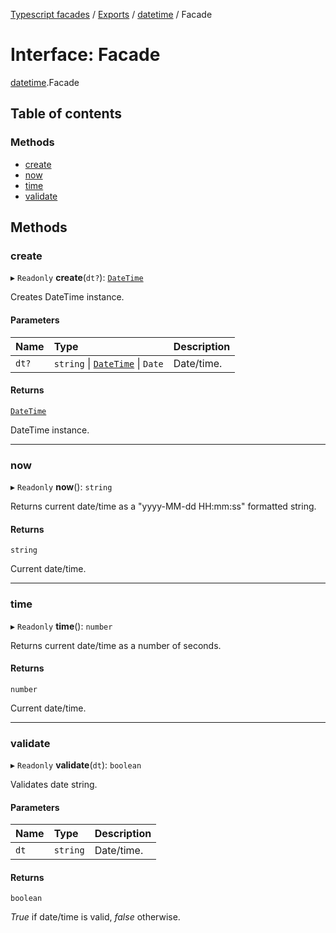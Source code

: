 [Typescript facades](../index.md) / [Exports](../modules.md) / [datetime](../modules/datetime.md) / Facade

# Interface: Facade

[datetime](../modules/datetime.md).Facade

## Table of contents

### Methods

- [create](datetime.Facade.md#create)
- [now](datetime.Facade.md#now)
- [time](datetime.Facade.md#time)
- [validate](datetime.Facade.md#validate)

## Methods

### create

▸ `Readonly` **create**(`dt?`): [`DateTime`](datetime.DateTime.md)

Creates DateTime instance.

#### Parameters

| Name | Type | Description |
| :------ | :------ | :------ |
| `dt?` | `string` \| [`DateTime`](datetime.DateTime.md) \| `Date` | Date/time. |

#### Returns

[`DateTime`](datetime.DateTime.md)

DateTime instance.

___

### now

▸ `Readonly` **now**(): `string`

Returns current date/time as a "yyyy-MM-dd HH:mm:ss" formatted string.

#### Returns

`string`

Current date/time.

___

### time

▸ `Readonly` **time**(): `number`

Returns current date/time as a number of seconds.

#### Returns

`number`

Current date/time.

___

### validate

▸ `Readonly` **validate**(`dt`): `boolean`

Validates date string.

#### Parameters

| Name | Type | Description |
| :------ | :------ | :------ |
| `dt` | `string` | Date/time. |

#### Returns

`boolean`

_True_ if date/time is valid, _false_ otherwise.
